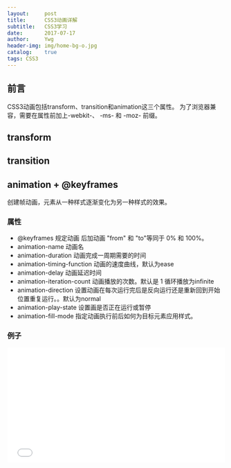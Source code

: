 ```yaml
---
layout:     post
title:      CSS3动画详解
subtitle:   CSS3学习
date:       2017-07-17
author:     Ywg
header-img: img/home-bg-o.jpg
catalog:    true
tags: CSS3
---
```


## 前言
CSS3动画包括transform、transition和animation这三个属性。
为了浏览器兼容，需要在属性前加上-webkit-、 -ms- 和 -moz- 前缀。

## transform

## transition


## animation + @keyframes
创建帧动画，元素从一种样式逐渐变化为另一种样式的效果。

### 属性
- @keyframes 规定动画 后加动画 "from" 和 "to"等同于 0% 和 100%。
- animation-name 动画名
- animation-duration 动画完成一周期需要的时间
- animation-timing-function 动画的速度曲线，默认为ease 
- animation-delay 动画延迟时间
- animation-iteration-count 动画播放的次数。默认是 1 循环播放为infinite
- animation-direction 设置动画在每次运行完后是反向运行还是重新回到开始位置重复运行。。默认为normal
- animation-play-state 设置画是否正在运行或暂停
- animation-fill-mode 指定动画执行前后如何为目标元素应用样式。

### 例子
<iframe height='265' scrolling='no' title='LLvdaO' src='//codepen.io/ywg228/embed/LLvdaO/?height=265&theme-id=0&default-tab=css,result&embed-version=2' frameborder='no' allowtransparency='true' allowfullscreen='true' style='width: 100%;'>See the Pen <a href='https://codepen.io/ywg228/pen/LLvdaO/'>LLvdaO</a> by Mr.Yang (<a href='https://codepen.io/ywg228'>@ywg228</a>) on <a href='https://codepen.io'>CodePen</a>.
</iframe>


``` 
``` 
